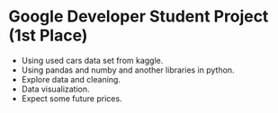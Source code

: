 # Google Developer Student Project (1st Place)
- Using used cars data set from kaggle.
- Using pandas and numby and another libraries in python.
- Explore data and cleaning.
- Data visualization. 
- Expect some future prices.
